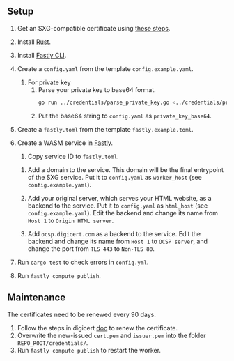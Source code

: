 <!--
Copyright 2021 Google LLC

Licensed under the Apache License, Version 2.0 (the "License");
you may not use this file except in compliance with the License.
You may obtain a copy of the License at

    https://www.apache.org/licenses/LICENSE-2.0

Unless required by applicable law or agreed to in writing, software
distributed under the License is distributed on an "AS IS" BASIS,
WITHOUT WARRANTIES OR CONDITIONS OF ANY KIND, either express or implied.
See the License for the specific language governing permissions and
limitations under the License.
-->

## Setup

1. Get an SXG-compatible certificate
   using [these steps](../../credentials/README.md#get-an-sxg_compatible-certificate).

1. Install [Rust](https://www.rust-lang.org/tools/install).

1. Install [Fastly CLI](https://github.com/fastly/cli).

1. Create a `config.yaml` from the template `config.example.yaml`.

   1. For private key
      1. Parse your private key to base64 format.
         ```bash
         go run ../credentials/parse_private_key.go <../credentials/privkey.pem
         ```
      1. Put the base64 string to `config.yaml` as `private_key_base64`.

1. Create a `fastly.toml` from the template `fastly.example.toml`.

1. Create a WASM service in [Fastly](https://manage.fastly.com/).

   1. Copy service ID to `fastly.toml`.

   <!--TODO: Use CLI to add domains and backends-->
   1. Add a domain to the service.
      This domain will be the final entrypoint of the SXG service.
      Put it to `config.yaml` as `worker_host` (see `config.example.yaml`).

   1. Add your original server, which serves your HTML website,
      as a backend to the service.
      Put it to `config.yaml` as `html_host` (see `config.example.yaml`).
      Edit the backend and change its name from `Host 1` to `Origin HTML server`.

   1. Add `ocsp.digicert.com` as a backend to the service.
      Edit the backend and change its name from `Host 1` to `OCSP server`,
      and change the port from `TLS 443` to `Non-TLS 80`.

1. Run `cargo test` to check errors in `config.yml`.

1. Run `fastly compute publish`.

## Maintenance

The certificates need to be renewed every 90 days.

1. Follow the steps in digicert
   [doc](https://docs.digicert.com/manage-certificates/renew-ssltls-certificate/) to renew the certificate.
1. Overwrite the new-issued `cert.pem` and `issuer.pem` into the folder
   `REPO_ROOT/credentials/`.
1. Run `fastly compute publish` to restart the worker.

